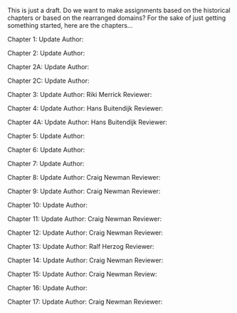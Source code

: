 This is just a draft.  Do we want to make assignments based on the historical chapters or based on the rearranged domains?  For the sake of just getting something started, here are the chapters...

Chapter 1: Update Author: 

Chapter 2: Update Author: 

Chapter 2A: Update Author: 

Chapter 2C: Update Author: 

Chapter 3: Update Author: Riki Merrick  Reviewer:

Chapter 4: Update Author: Hans Buitendijk  Reviewer:

Chapter 4A: Update Author: Hans Buitendijk  Reviewer:

Chapter 5: Update Author: 

Chapter 6: Update Author: 

Chapter 7: Update Author: 

Chapter 8: Update Author: Craig Newman  Reviewer:

Chapter 9: Update Author: Craig Newman  Reviewer:

Chapter 10: Update Author: 

Chapter 11: Update Author: Craig Newman  Reviewer:

Chapter 12: Update Author: Craig Newman  Reviewer:

Chapter 13: Update Author: Ralf Herzog  Reviewer:

Chapter 14: Update Author: Craig Newman  Reviewer:

Chapter 15: Update Author: Craig Newman  Review:

Chapter 16: Update Author: 

Chapter 17: Update Author: Craig Newman  Reviewer:
